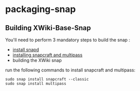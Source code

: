 # packaging-snap


## Building XWiki-Base-Snap 
 
 You'll need to perform 3 mandatory steps to build the snap :
  * [install snapd](https://snapcraft.io/docs/installing-snapd)
  * [installing snapcraft and multipass](https://snapcraft.io/docs/snapcraft-overview)
  * building the XWiki snap

run the following commands to install snapcraft and multipass:
```
sudo snap install snapcraft --classic
sudo snap install multipass
```
